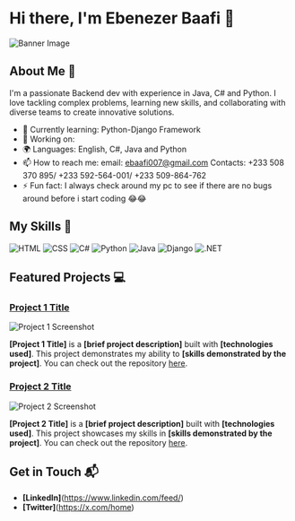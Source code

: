 # Hi there, I'm Ebenezer Baafi 👋

![Banner Image](your_banner_image_url_here)

## About Me 🚀

I'm a passionate Backend dev with experience in Java, C# and Python. I love tackling complex problems, learning new skills, and collaborating with diverse teams to create innovative solutions.

- 🌱 Currently learning: Python-Django Framework
- 🔭 Working on: 
- 🌍 Languages: English, C#, Java and Python
- 📫 How to reach me: email: [ebaafi007@gmail.com](url)
                      Contacts: +233 508 370 895/ +233 592-564-001/ +233 509-864-762
- ⚡ Fun fact: I always check around my pc to see if there are no bugs around before i start coding 😂😂

## My Skills 🧠

![HTML](https://img.shields.io/badge/-HTML-E34F26?style=flat-square&logo=html5&logoColor=white)
![CSS](https://img.shields.io/badge/-CSS-1572B6?style=flat-square&logo=css3&logoColor=white)
![C#](https://img.shields.io/badge/-C%23-239120?style=flat-square&logo=c-sharp&logoColor=white)
![Python](https://img.shields.io/badge/-Python-3776AB?style=flat-square&logo=python&logoColor=white)
![Java](https://img.shields.io/badge/-Java-007396?style=flat-square&logo=java&logoColor=white)
![Django](https://img.shields.io/badge/-Django-092E20?style=flat-square&logo=django&logoColor=white)
![.NET](https://img.shields.io/badge/-.NET-512BD4?style=flat-square&logo=dotnet&logoColor=white)


## Featured Projects 💻

### [Project 1 Title](project_1_link)

![Project 1 Screenshot](project_1_screenshot_url)

**[Project 1 Title]** is a **[brief project description]** built with **[technologies used]**. This project demonstrates my ability to **[skills demonstrated by the project]**. You can check out the repository [here](project_1_repository_link).

### [Project 2 Title](project_2_link)

![Project 2 Screenshot](project_2_screenshot_url)

**[Project 2 Title]** is a **[brief project description]** built with **[technologies used]**. This project showcases my skills in **[skills demonstrated by the project]**. You can check out the repository [here](project_2_repository_link).

## Get in Touch 📬


- **[LinkedIn]**(https://www.linkedin.com/feed/)
- **[Twitter]**(https://x.com/home)


